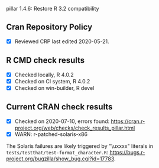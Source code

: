 pillar 1.4.6: Restore R 3.2 compatibility

## Cran Repository Policy

- [x] Reviewed CRP last edited 2020-05-21.

## R CMD check results

- [x] Checked locally, R 4.0.2
- [x] Checked on CI system, R 4.0.2
- [x] Checked on win-builder, R devel

## Current CRAN check results

- [x] Checked on 2020-07-10, errors found: https://cran.r-project.org/web/checks/check_results_pillar.html
- [x] WARN: r-patched-solaris-x86

The Solaris failures are likely triggered by "\uxxxx" literals in `tests/testthat/test-format_character.R`: https://bugs.r-project.org/bugzilla/show_bug.cgi?id=17783.
